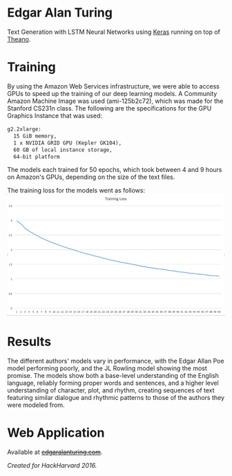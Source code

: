 # Edgar Alan Turing
Text Generation with LSTM Neural Networks using [Keras](https://keras.io/) running on top of [Theano](http://deeplearning.net/software/theano/).

# Training
By using the Amazon Web Services infrastructure, we were able to access GPUs to speed up the training of our deep learning models.
A Community Amazon Machine Image was used (ami-125b2c72), which was made for the Stanford CS231n class.
The following are the specifications for the GPU Graphics Instance that was used:
```
g2.2xlarge:
  15 GiB memory,
  1 x NVIDIA GRID GPU (Kepler GK104),
  60 GB of local instance storage,
  64-bit platform
```
The models each trained for 50 epochs, which took between 4 and 9 hours on Amazon's GPUs, depending on the size of the text files.

The training loss for the models went as follows:
![alt text](https://github.com/evanotero/edgar-alan-turing/blob/master/photo.png "Training Loss by Epoch")


# Results
The different authors' models vary in performance, with the Edgar Allan Poe model performing poorly, and the JL Rowling model showing the most promise. The models show both a base-level understanding of the English language, reliably forming proper words and sentences, and a higher level understanding of character, plot, and rhythm, creating sequences of text featuring similar dialogue and rhythmic patterns to those of the authors they were modeled from. 

# Web Application
Available at ~~[edgaralanturing.com](edgaralanturing.com)~~.

_Created for HackHarvard 2016._
